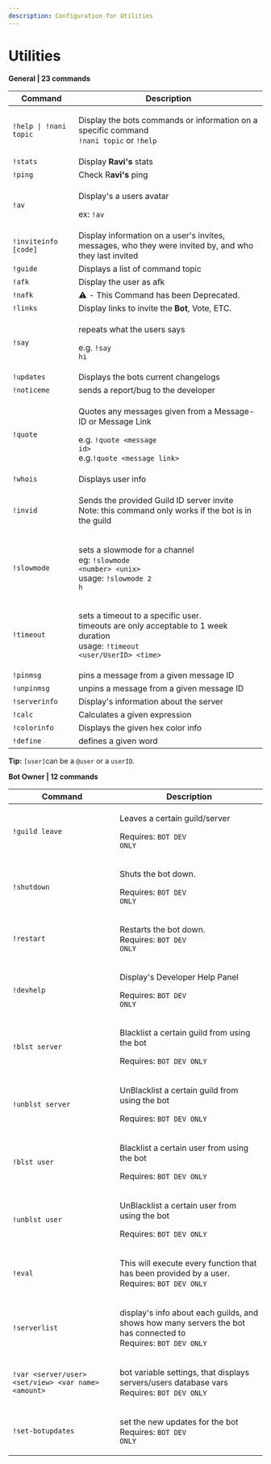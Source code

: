 ```yaml
---
description: Configuration for Utilities
---
```


# Utilities

**General | 23 commands**

| Command                | Description                                                                                                                                                        |
| ---------------------- | ------------------------------------------------------------------------------------------------------------------------------------------------------------------ |
| `!help \| !nani topic` | <p>Display the bots commands or information on a specific command<br><code>!nani topic</code> or <code>!help</code></p>                                            |
| `!stats`               | Display **Ravi's** stats                                                                                                                                           |
| `!ping`                | Check R**avi's** ping                                                                                                                                              |
| `!av`                  | <p>Display's a users avatar</p><p>ex: <code>!av</code></p>                                                                                                         |
| `!inviteinfo [code]`   | Display information on a user's invites, messages, who they were invited by, and who they last invited                                                             |
| `!guide`               | Displays a list of command topic                                                                                                                                   |
| `!afk`                 | Display the user as afk                                                                                                                                            |
| `!nafk`                | ⚠️ - This Command has been Deprecated.                                                                                                                             |
| `!links`               | Display links to invite the **Bot**, Vote, ETC.                                                                                                                    |
| `!say`                 | <p>repeats what the users says</p><p>e.g. <code>!say hi</code></p>                                                                                                 |
| `!updates`             | Displays the bots current changelogs                                                                                                                               |
| `!noticeme`            | sends a report/bug to the developer                                                                                                                                |
| `!quote`               | <p>Quotes any messages given from a Message-ID or Message Link</p><p>e.g. <code>!quote &#x3C;message id></code><br>e.g.<code>!quote &#x3C;message link></code></p> |
| `!whois`               | Displays user info                                                                                                                                                 |
| `!invid`               | <p>Sends the provided Guild ID server invite<br>Note: this command only works if the bot is in the guild</p>                                                       |
| `!slowmode`            | <p>sets a slowmode for a channel<br>eg: <code>!slowmode &#x3C;number> &#x3C;unix></code><br>usage: <code>!slowmode 2 h</code></p>                                  |
| `!timeout`             | <p>sets a timeout to a specific user.<br>timeouts are only acceptable to 1 week duration<br>usage: <code>!timeout &#x3C;user/UserID> &#x3C;time></code></p>        |
| `!pinmsg`              | pins a message from a given message ID                                                                                                                             |
| `!unpinmsg`            | unpins a message from a given message ID                                                                                                                           |
| `!serverinfo`          | Display's information about the server                                                                                                                             |
| `!calc`                | Calculates a given expression                                                                                                                                      |
| `!colorinfo`           | Displays the given hex color info                                                                                                                                  |
| `!define`              | defines a given word                                                                                                                                               |

**Tip:** `[user]`can be a `@user` or a `userID`.

**Bot Owner | 12 commands**

| Command                                             | Description                                                                                                                         |
| --------------------------------------------------- | ----------------------------------------------------------------------------------------------------------------------------------- |
| `!guild leave`                                      | <p>Leaves a certain guild/server</p><p>Requires: <code>BOT DEV ONLY</code></p>                                                      |
| `!shutdown`                                         | <p>Shuts the bot down.</p><p>Requires: <code>BOT DEV ONLY</code></p>                                                                |
| `!restart`                                          | <p>Restarts the bot down.<br>Requires: <code>BOT DEV ONLY</code></p>                                                                |
| `!devhelp`                                          | <p>Display's Developer Help Panel</p><p>Requires: <code>BOT DEV ONLY</code></p>                                                     |
| `!blst server`                                      | <p>Blacklist a certain guild from using the bot</p><p>Requires: <code>BOT DEV ONLY</code></p>                                       |
| `!unblst server`                                    | <p>UnBlacklist a certain guild from using the bot</p><p>Requires: <code>BOT DEV ONLY</code></p>                                     |
| `!blst user`                                        | <p>Blacklist a certain user from using the bot</p><p>Requires: <code>BOT DEV ONLY</code></p>                                        |
| `!unblst user`                                      | <p>UnBlacklist a certain user from using the bot</p><p>Requires: <code>BOT DEV ONLY</code></p>                                      |
| `!eval`                                             | <p>This will execute every function that has been provided by a user.<br>Requires: <code>BOT DEV ONLY</code></p>                    |
| `!serverlist`                                       | <p>display's info about each guilds, and shows how many servers the bot has connected to<br>Requires: <code>BOT DEV ONLY</code></p> |
| `!var <server/user> <set/view> <var name> <amount>` | <p>bot variable settings, that displays servers/users database vars<br>Requires: <code>BOT DEV ONLY</code></p>                      |
| `!set-botupdates`                                   | <p>set the new updates for the bot <br>Requires: <code>BOT DEV ONLY</code></p>                                                      |

